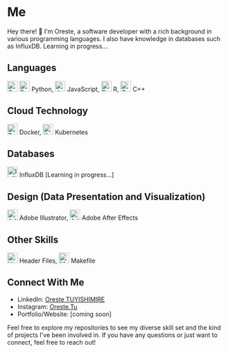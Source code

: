 # Me

Hey there! 👋 I'm Oreste, a software developer with a rich background in various programming languages. I also have knowledge in databases such as InfluxDB. Learning in progress...

## Languages
<img src="https://img.icons8.com/color/48/000000/c-programming.png" alt="C Icon" width="24"/> <img src="https://img.icons8.com/color/48/000000/python.png" alt="Python Icon" width="24"/> Python, <img src="https://img.icons8.com/color/48/000000/javascript.png" alt="JavaScript Icon" width="24"/> JavaScript, <img src="https://img.icons8.com/color/48/000000/r.png" alt="R Icon" width="24"/> R, <img src="https://img.icons8.com/color/48/000000/c-plus-plus-logo.png" alt="C++ Icon" width="24"/> C++

## Cloud Technology
<img src="https://img.icons8.com/color/48/000000/docker.png" alt="Docker Icon" width="24"/> Docker, <img src="https://img.icons8.com/color/48/000000/kubernetes.png" alt="Kubernetes Icon" width="24"/> Kubernetes

## Databases
<img src="https://img.icons8.com/color/48/000000/database-restore.png" alt="InfluxDB Icon" width="24"/> InfluxDB [Learning in progress...]

## Design (Data Presentation and Visualization)
<img src="https://static-00.iconduck.com/assets.00/adobe-illustrator-icon-512x512-s1nfujvx.png" alt="Adobe Illustrator Icon" width="24"/> Adobe Illustrator, <img src="https://upload.wikimedia.org/wikipedia/commons/thumb/c/cb/Adobe_After_Effects_CC_icon.svg/512px-Adobe_After_Effects_CC_icon.svg.png" alt="Adobe After Effects Icon" width="24"/> Adobe After Effects

## Other Skills
<img src="https://img.icons8.com/color/48/000000/source-code.png" alt="Header Files Icon" width="24"/> Header Files, <img src="https://www.svgrepo.com/show/373819/makefile.svg" alt="Makefile Icon" width="24"/> Makefile

## Connect With Me
- LinkedIn: [Oreste TUYISHIMIRE](http://linkedin.com/in/oreste-tuyishimire-a39770190)
- Instagram: [Oreste.Tu](http://instagram.com)
- Portfolio/Website: [coming soon]

Feel free to explore my repositories to see my diverse skill set and the kind of projects I've been involved in. If you have any questions or just want to connect, feel free to reach out!

